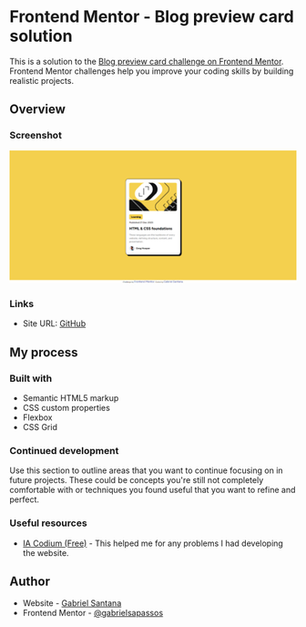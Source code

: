 # Frontend Mentor - Blog preview card solution

This is a solution to the [Blog preview card challenge on Frontend Mentor](https://www.frontendmentor.io/challenges/blog-preview-card-ckPaj01IcS). Frontend Mentor challenges help you improve your coding skills by building realistic projects.

## Overview

### Screenshot

![](/assets/images/screenshot.png)

### Links

- Site URL: [GitHub](https://gabrielsapassos.github.io/qr-code-component-solution/)

## My process

### Built with

- Semantic HTML5 markup
- CSS custom properties
- Flexbox
- CSS Grid

### Continued development

Use this section to outline areas that you want to continue focusing on in future projects. These could be concepts you're still not completely comfortable with or techniques you found useful that you want to refine and perfect.

### Useful resources

- [IA Codium (Free)](https://codeium.com/) - This helped me for any problems I had developing the website.

## Author

- Website - [Gabriel Santana](https://github.com/gabrielsapassos)
- Frontend Mentor - [@gabrielsapassos](https://www.frontendmentor.io/profile/gabrielsapassos)